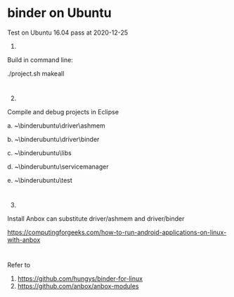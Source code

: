 binder on Ubuntu
================
Test on Ubuntu 16.04 pass at 2020-12-25

1.
Build in command line:

./project.sh makeall

#

2.
Compile and debug projects in Eclipse

a. ~\binderubuntu\driver\ashmem

b. ~\binderubuntu\driver\binder

c. ~\binderubuntu\libs

d. ~\binderubuntu\servicemanager

e. ~\binderubuntu\test

#

3.
Install Anbox can substitute driver/ashmem and driver/binder

https://computingforgeeks.com/how-to-run-android-applications-on-linux-with-anbox

#

Refer to
1. https://github.com/hungys/binder-for-linux
2. https://github.com/anbox/anbox-modules
